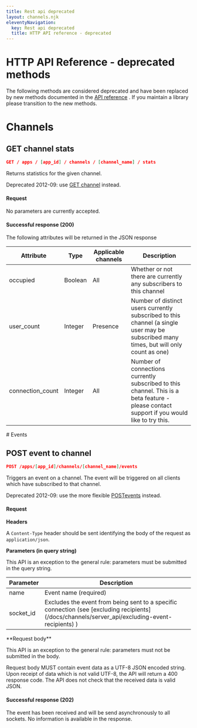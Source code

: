 ```yaml
---
title: Rest api deprecated
layout: channels.njk
eleventyNavigation:
  key: Rest api deprecated
  title: HTTP API reference - deprecated
---
```


# HTTP API Reference - deprecated methods

The following methods are considered deprecated and have been replaced by new methods documented in the <a href="/docs/channels/library_auth_reference/rest-api">API reference</a> . If you maintain a library please transition to the new methods.

# Channels

## GET channel stats

```json
GET / apps / [app_id] / channels / [channel_name] / stats
```

Returns statistics for the given channel.

Deprecated 2012-09: use [GET channel](/docs/channels/library_auth_reference/rest-api#get-channels-fetch-info-for-multiple-channels-) instead.

#### Request

No parameters are currently accepted.

#### Successful response (200)

The following attributes will be returned in the JSON response

 <Table> <thead> <tr> <th>Attribute</th> <th>Type</th> <th>Applicable channels</th> <th>Description</th> </tr> </thead> <tbody> <tr> <td>occupied</td> <td>Boolean</td> <td>All</td> <td> Whether or not there are currently any subscribers to this channel </td> </tr> <tr> <td>user_count</td> <td>Integer</td> <td>Presence</td> <td> Number of distinct users currently subscribed to this channel (a single user may be subscribed many times, but will only count as one) </td> </tr> <tr> <td>connection_count</td> <td>Integer</td> <td>All</td> <td> Number of connections currently subscribed to this channel. This is a beta feature - please contact support if you would like to try this. </td> </tr> </tbody> </Table> 
# Events
 
## POST event to channel
 
```json
POST /apps/[app_id]/channels/[channel_name]/events
```
 
Triggers an event on a channel. The event will be triggered on all clients which have subscribed to that channel. 
 
Deprecated 2012-09: use the more flexible [POSTevents](/docs/channels/library_auth_reference/rest-api) instead. 
 
#### Request
 
**Headers** 
 
A `Content-Type` header should be sent identifying the body of the request as `application/json`. 
 
**Parameters (in query string)** 
 
This API is an exception to the general rule: parameters must be submitted in the query string. 
 <Table> <thead> <tr> <th>Parameter</th> <th>Description</th> </tr> </thead> <tbody> <tr> <td>name</td> <td>Event name (required)</td> </tr> <tr> <td>socket_id</td> <td> Excludes the event from being sent to a specific connection (see [excluding recipients](/docs/channels/server_api/excluding-event-recipients) ) </td> </tr> </tbody> </Table> 
**Request body** 
 
This API is an exception to the general rule: parameters must not be submitted in the body. 
 
Request body MUST contain event data as a UTF-8 JSON encoded string. Upon receipt of data which is not valid UTF-8, the API will return a 400 response code. The API does not check that the received data is valid JSON. 
 
#### Successful response (202)
 
The event has been received and will be send asynchronously to all sockets. No information is available in the response.
